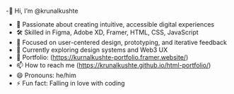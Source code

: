 -👋 Hi, I’m @krunalkushte
- 🎨 Passionate about creating intuitive, accessible digital experiences
- 🛠 Skilled in Figma, Adobe XD, Framer, HTML, CSS, JavaScript
- 🔁 Focused on user-centered design, prototyping, and iterative feedback
- 🌱 Currently exploring design systems and Web3 UX
- 💼 Portfolio: (https://kurnalkushte-portfolio.framer.website/)
- 📫 How to reach me (https://krunalkushte.github.io/html-portfolio/)
- 😄 Pronouns: he/him
- ⚡ Fun fact: Falling in love with coding

<!---
krunalkushte/krunalkushte is a ✨ special ✨ repository because its `README.md` (this file) appears on your GitHub profile.
You can click the Preview link to take a look at your changes.
--->
